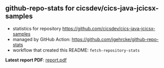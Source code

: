 ## github-repo-stats for cicsdev/cics-java-jcicsx-samples

- statistics for repository https://github.com/cicsdev/cics-java-jcicsx-samples
- managed by GitHub Action: https://github.com/jgehrcke/github-repo-stats
- workflow that created this README: `fetch-repository-stats`

**Latest report PDF**: [report.pdf](https://github.com/cicsdev/repo-stats/raw/github-repo-stats/cicsdev/cics-java-jcicsx-samples/latest-report/report.pdf)

